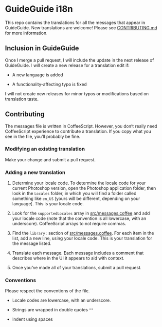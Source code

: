 # GuideGuide i18n

This repo contains the translations for all the messages that appear in GuideGuide. New translations are welcome! Please see [CONTRIBUTING.md](CONTRIBUTING.md) for more information.

## Inclusion in GuideGuide

Once I merge a pull request, I will include the update in the next release of GuideGuide. I will create a new release for a translation edit if:

- A new language is added

- A functionality-affecting typo is fixed

I will not create new releases for minor typos or modifications based on translation taste.

## Contributing

The messages file is written in CoffeeScript. However, you don’t really need CoffeeScript experience to contribute a translation. If you copy what you see in the file, you’ll probably be fine.

### Modifying an existing translation

Make your change and submit a pull request.

### Adding a new translation

1. Determine your locale code. To determine the locale code for your current Photoshop version, open the Photoshop application folder, then look in the `Locales` folder, in which you will find a folder called something like `en_US` (yours will be different, depending on your language). This is your locale code.

1. Look for the `supportedLocales` array in [src/messages.coffee](src/messages.coffee) and add your locale code (note that the convention is all lowercase, with an underscore). CoffeeScript arrays to not require commas.

1. Find the `library:` section of [src/messages.coffee](src/messages.coffee). For each item in the list, add a new line, using your locale code. This is your translation for the message listed.

1. Translate each message. Each message includes a comment that describes where in the UI it appears to aid with context.

1. Once you've made all of your translations, submit a pull request.

### Conventions

Please respect the conventions of the file.

- Locale codes are lowercase, with an underscore.

- Strings are wrapped in double quotes `""`

- Indent using spaces
